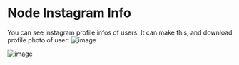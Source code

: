 # Node Instagram Info
You can see instagram profile infos of users.
It can make this, and download profile photo of user:
![image](https://user-images.githubusercontent.com/70021050/148435479-125834ba-9669-4071-998d-b26a26bba087.png)

![image](https://user-images.githubusercontent.com/70021050/148435549-e6ab25e7-79ff-4005-b0a2-53dc4f009520.png)
